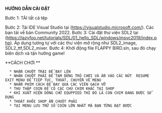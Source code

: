 **HƯỚNG DẪN CÀI ĐẶT**

Bước 1: TẢI tất cả tệp 

Bước 2: Tải IDE Visual Studio tại (https://visualstudio.microsoft.com/). Các bạn tải về bản Community 2022.
Bước 3: Cài đặt thư viện SDL2 tại (https://lazyfoo.net/tutorials/SDL/01_hello_SDL/windows/msvc2019/index.php). Áp dụng tương tự với các thư viện mở rộng như SDL2_image, SDL2_ttf,SDL2_mixer.
Bước 4: Khởi động file FLAPPY BIRD.sln, sau đó chạy biên dịch và tận hưởng game!


**CÁCH CHƠI **

      * NHẤN CHUỘT TRÁI ĐỂ BAY LÊN
      * NHÂN CHUỘT PHẢI ĐỂ TẠM DỪNG TRÒ CHƠI VÀ ẤN VÀO CÁC NÚT  RESUME EXIT MENU ĐỂ TIẾP TỤC, THOÁT, CHUYỂN VỀ MENU
      * NHẤN PHÍM CÁCH ĐỂ BAY QUA CÁC VIÊN GẠCH VỠ
      * THU THẬP COIN ĐỂ CÓ CÁC CHÚ CHIM KHÁC TẠI SHOP 
      * KHI XUẤT HIỆN DÒNG CHỮ EQUPPIED THÌ ĐÓ LÀ CON CHIM ĐANG ĐƯỢC SỬ DỤNG
      * THOÁT KHỎI SHOP ẤN CHUỘT PHẢI
      * TẠI MENU LƯU TRỮ SỐ COIN LỚN NHẤT MÀ BẠN TỪNG ĐẠT ĐƯỢC
      

